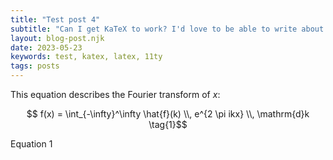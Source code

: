 ```yaml
---
title: "Test post 4"
subtitle: "Can I get KaTeX to work? I'd love to be able to write about interesting equations such as $y=mx+c$." 
layout: blog-post.njk
date: 2023-05-23
keywords: test, katex, latex, 11ty
tags: posts
---
```


This equation describes the Fourier transform of $x$:

$$ f(x) = \int_{-\infty}^\infty \hat{f}(k) \\, e^{2 \pi ikx} \\, \mathrm{d}k \tag{1}$$

Equation 1